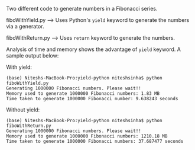 Two different code to generate numbers in a Fibonacci series.

fiboWithYield.py --> Uses Python's `yield` keyword to generate the numbers via a generator.

fiboWithReturn.py --> Uses `return` keyword to generate the numbers.

Analysis of time and memory shows the advantage of `yield` keyword. A sample output below:


With yield:

```
(base) Niteshs-MacBook-Pro:yield-python niteshsinha$ python fiboWithYield.py
Generating 1000000 Fibonacci numbers. Please wait!!
Memory used to generate 1000000 Fibonacci numbers: 1.83 MB
Time taken to generate 1000000 Fibonacci number: 9.638243 seconds
```

Without yield:

```
(base) Niteshs-MacBook-Pro:yield-python niteshsinha$ python fiboWithReturn.py
Generating 1000000 Fibonacci numbers. Please wait!!
Memory used to generate 1000000 Fibonacci numbers: 1210.18 MB
Time taken to generate 1000000 Fibonacci numbers: 37.687477 seconds
```


